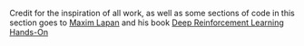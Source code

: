 Credit for the inspiration of all work, as well as some sections of code in this section goes to [Maxim Lapan](https://www.amazon.com/stores/Maxim-Lapan/author/B07HKP6R6Z?ref=ap_rdr&store_ref=ap_rdr&isDramIntegrated=true&shoppingPortalEnabled=true)
and his book [Deep Reinforcement Learning Hands-On](https://github.com/PacktPublishing/Deep-Reinforcement-Learning-Hands-On)
